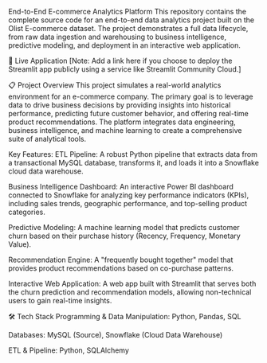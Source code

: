 End-to-End E-commerce Analytics Platform
This repository contains the complete source code for an end-to-end data analytics project built on the Olist E-commerce dataset. The project demonstrates a full data lifecycle, from raw data ingestion and warehousing to business intelligence, predictive modeling, and deployment in an interactive web application.

🚀 Live Application
[Note: Add a link here if you choose to deploy the Streamlit app publicly using a service like Streamlit Community Cloud.]

📋 Project Overview
This project simulates a real-world analytics environment for an e-commerce company. The primary goal is to leverage data to drive business decisions by providing insights into historical performance, predicting future customer behavior, and offering real-time product recommendations. The platform integrates data engineering, business intelligence, and machine learning to create a comprehensive suite of analytical tools.

Key Features:
ETL Pipeline: A robust Python pipeline that extracts data from a transactional MySQL database, transforms it, and loads it into a Snowflake cloud data warehouse.

Business Intelligence Dashboard: An interactive Power BI dashboard connected to Snowflake for analyzing key performance indicators (KPIs), including sales trends, geographic performance, and top-selling product categories.

Predictive Modeling: A machine learning model that predicts customer churn based on their purchase history (Recency, Frequency, Monetary Value).

Recommendation Engine: A "frequently bought together" model that provides product recommendations based on co-purchase patterns.

Interactive Web Application: A web app built with Streamlit that serves both the churn prediction and recommendation models, allowing non-technical users to gain real-time insights.

🛠️ Tech Stack
Programming & Data Manipulation: Python, Pandas, SQL

Databases: MySQL (Source), Snowflake (Cloud Data Warehouse)

ETL & Pipeline: Python, SQLAlchemy

Business Intelligence: Microsoft Power BI

Machine Learning: Scikit-learn

Application Framework: Streamlit

🏗️ Architecture
The project follows a modern analytics architecture:

MySQL DB (Source) -> Python ETL Script -> Snowflake DWH (Cloud) -> Power BI & Python ML -> Streamlit App (Deployment)

⚙️ Setup and Installation
To run this project locally, please follow these steps:

Prerequisites
Python 3.8+

MySQL Server

Power BI Desktop

A free Snowflake account

1. Clone the Repository
git clone [your-repository-url]
cd [your-repository-name]

2. Install Python Dependencies
pip install -r requirements.txt

(Note: You will need to create a requirements.txt file by running pip freeze > requirements.txt in your terminal after installing all the libraries we used.)

3. Set Up the Source Database (MySQL)
Download the Olist Dataset from Kaggle and place the CSV files in the root of the project folder.

Open load_data.py and enter your MySQL root password.

Run the script to create the olist_db and populate it with data:

python load_data.py

4. Set Up the Cloud Warehouse (Snowflake)
Log in to your Snowflake account.

Open a new worksheet and run the SQL commands in the snowflake_setup.sql file to create the warehouse, database, and ETL_USER. (Note: You should save the Snowflake setup commands into a file with this name.)

5. Run the ETL Pipeline
Open mysql_to_snowflake.py and fill in your MySQL and Snowflake credentials.

Run the script to move data from MySQL to Snowflake:

python mysql_to_snowflake.py

6. Train the Machine Learning Models
Open train_churn_model.py and train_recommender.py and fill in your Snowflake credentials.

Run both scripts to train the models and create the .pkl files:

python train_churn_model.py
python train_recommender.py

7. Launch the Interactive Application
Open app.py and fill in your Snowflake credentials.

Run the Streamlit command from your terminal:

streamlit run app.py

Your web browser will automatically open with the live application.

📊 Dashboard Showcase
[Insert a screenshot of your completed Power BI dashboard here. This is crucial for showing the BI component of your project.]

Example:

🤖 Application Showcase
[Insert a screenshot of your running Streamlit application here. Showcasing the interactive part is very important.]
